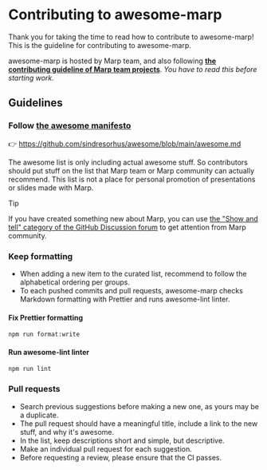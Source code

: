 # Contributing to awesome-marp

Thank you for taking the time to read how to contribute to awesome-marp! This is the guideline for contributing to awesome-marp.

awesome-marp is hosted by Marp team, and also following [**the contributing guideline of Marp team projects**](https://github.com/marp-team/.github/blob/master/CONTRIBUTING.md). _You have to read this before starting work._

## Guidelines

### Follow [the awesome manifesto](https://github.com/sindresorhus/awesome/blob/main/awesome.md)

👉 https://github.com/sindresorhus/awesome/blob/main/awesome.md

The awesome list is only including actual awesome stuff. So contributors should put stuff on the list that Marp team or Marp community can actually recommend. This list is not a place for personal promotion of presentations or slides made with Marp.

> [!TIP]
> If you have created something new about Marp, you can use [the "Show and tell" category of the GitHub Discussion forum](https://github.com/orgs/marp-team/discussions/categories/show-and-tell) to get attention from Marp community.

### Keep formatting

- When adding a new item to the curated list, recommend to follow the alphabetical ordering per groups.
- To each pushed commits and pull requests, awesome-marp checks Markdown formatting with Prettier and runs awesome-lint linter.

#### Fix Prettier formatting

```
npm run format:write
```

#### Run awesome-lint linter

```
npm run lint
```

### Pull requests

- Search previous suggestions before making a new one, as yours may be a duplicate.
- The pull request should have a meaningful title, include a link to the new stuff, and why it's awesome.
- In the list, keep descriptions short and simple, but descriptive.
- Make an individual pull request for each suggestion.
- Before requesting a review, please ensure that the CI passes.
